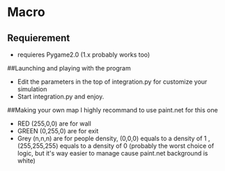 # Macro

## Requierement
- requieres Pygame2.0 (1.x probably works too)

##Launching and playing with the program
- Edit the parameters in the top of integration.py for customize your simulation
- Start integration.py and enjoy.

##Making your own map
I highly recommand to use paint.net for this one 
- RED (255,0,0) are for wall
- GREEN (0,255,0) are for exit
- Grey (n,n,n) are for people density, (0,0,0) equals to a density of 1 , (255,255,255) equals to a density of 0 (probably the worst choice of logic, but it's way easier to manage cause paint.net background is white)

